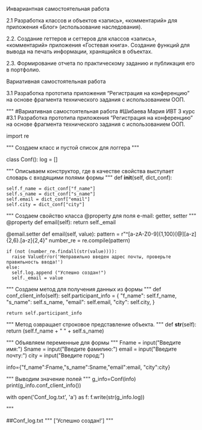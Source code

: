 Инвариантная самостоятельная работа

2.1 Разработка классов и объектов «запись», «комментарий» для приложения «Блог» (использование наследования).

2.2. Создание геттеров и сеттеров для классов «запись», «комментарий» приложения «Гостевая книга». Создание функций для вывода на печать информации, хранящийся в объектах.

2.3. Формирование отчета по практическому заданию и публикация его в портфолио.


Вариативная самостоятельная работа

3.1 Разработка прототипа приложения “Регистрация на конференцию” на основе фрагмента технического задания с использованием ООП.

"""
#Вариативная самостоятельная работа
#Шибаева Мария ИВТ 3 курс
#3.1 Разработка прототипа приложения “Регистрация на конференцию” на основе фрагмента технического задания с использованием ООП.

import re 

"""
Создаем класс и пустой список для логгера
"""

class Conf():
  log = []
  
  """
  Описываем конструктор, где в качестве свойства выступает словарь с входящими полями формы 
  """
  def __init__(self, dict_conf):

    self.f_name = dict_conf["f_name"] 
    self.s_name = dict_conf["s_name"]
    self.email = dict_conf["email"]
    self.city = dict_conf["city"]

  
  """
  Создаем свойство класса @property для поля e-mail: getter, setter
  """
  @property
  def email(self):
      return self._email
    
  @email.setter
  def email(self, value):
    pattern = r"^[a-zA-Z0-9]{1,100}[@][a-z]{2,6}\.[a-z]{2,4}"
    number_re = re.compile(pattern)

    if (not (number_re.findall(str(value)))):
      raise ValueError('Неправильно введен адрес почты, проверьте правильность ввода!')
    else:
      self.log.append ("Успешно создан!")
      self._email = value

  
  """
  Создаем метод для получения данных из формы
  """
  def conf_client_info(self):
    self.participant_info = {
      "f_name": self.f_name,
      "s_name": self.s_name,
      "email": self.email,
      "city": self.city,
    }

    return self.participant_info

  """
  Метод озвращает строковое представление объекта.
  """
  def __str__(self):
    return (self.f_name + " " + self.s_name)


"""
Объявляем переменные для формы
"""
Fname = input("Введите имя:")
Sname = input("Введите фамилию:")
email = input("Введите почту:")
city = input("Введите город:")

info={"f_name":Fname,"s_name":Sname,"email":email, "city":city}

"""
Выводим значение полей
"""
g_info=Conf(info)
print(g_info.conf_client_info())

with open('Conf_log.txt', 'a') as f:
  f.write(str(g_info.log))
  
"""

##Conf_log.txt
"""
['Успешно создан!']
"""
